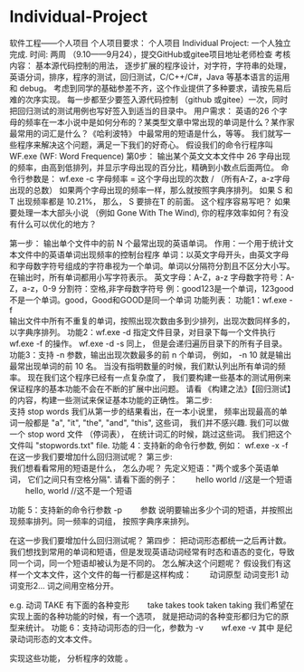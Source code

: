 # Individual-Project
软件工程——个人项目
个人项目要求：
个人项目 Individual Project: 一个人独立完成.
时间: 两周 （9.10——9月24），提交GitHub或gitee项目地址老师检查
考核内容：
基本源代码控制的用法， 逐步扩展的程序设计，对字符，字符串的处理，英语分词，排序，程序的测试，回归测试，C/C++/C#，Java 等基本语言的运用和 debug。 考虑到同学的基础参差不齐，这个作业提供了多种要求，请按先易后难的次序实现。
 每一步都至少要签入源代码控制 （github 或gitee）一次，同时把回归测试的测试用例也写好签入到适当的目录中。
用户需求：
英语的26 个字母的频率在一本小说中是如何分布的？某类型文章中常出现的单词是什么？某作家最常用的词汇是什么？《哈利波特》 中最常用的短语是什么，等等。 我们就写一些程序来解决这个问题，满足一下我们的好奇心。 
假设我们的命令行程序叫 WF.exe   (WF: Word Frequence) 
第0步：
输出某个英文文本文件中 26 字母出现的频率，由高到低排列，并显示字母出现的百分比，精确到小数点后面两位。
命令行参数是：
wf.exe -c <file name> 
字母频率 = 这个字母出现的次数 / （所有A-Z，a-z字母出现的总数）
如果两个字母出现的频率一样，那么就按照字典序排列。  如果 S 和 T 出现频率都是 10.21%， 那么， S 要排在T 的前面。
这个程序容易写吧？  如果要处理一本大部头小说 （例如 Gone With The Wind), 你的程序效率如何？有没有什么可以优化的地方？
 
第一步：
输出单个文件中的前 N 个最常出现的英语单词。
作用：一个用于统计文本文件中的英语单词出现频率的控制台程序
单词：以英文字母开头，由英文字母和字母数字符号组成的字符串视为一个单词。单词以分隔符分割且不区分大小写。在输出时，所有单词都用小写字符表示。 
英文字母：A-Z，a-z
字母数字符号：A-Z，a-z，0-9
分割符：空格,非字母数字符号 例：good123是一个单词，123good不是一个单词。good，Good和GOOD是同一个单词
功能列表：
功能1：wf.exe -f <file>  
输出文件中所有不重复的单词，按照出现次数由多到少排列，出现次数同样多的，以字典序排列。
功能2：wf.exe -d <directory>  指定文件目录，对目录下每一个文件执行  wf.exe -f <file> 的操作。 
wf.exe -d -s  <directory>  同上， 但是会递归遍历目录下的所有子目录。
功能3：支持 -n 参数，输出出现次数最多的前 n 个单词，  例如，  -n 10 就是输出最常出现单词的前 10 名。 当没有指明数量的时候，我们默认列出所有单词的频率。
现在我们这个程序已经有一点复杂度了， 我们要构建一些基本的测试用例来保证程序的基本功能不会在不断的扩展中出问题。 请看 《构建之法》【回归测试】的内容，构建一些测试来保证基本功能的正确性。 
第二步:  
支持 stop words
我们从第一步的结果看出，在一本小说里， 频率出现最高的单词一般都是 "a",  "it", "the", "and", "this", 这些词， 我们并不感兴趣.  我们可以做一个 stop word 文件 （停词表）， 在统计词汇的时候，跳过这些词。  我们把这个文件叫 "stopwords.txt" file. 
功能 4：支持新的命令行参数, 例如：   wf.exe -x <stopwordfile>  -f <file> 
在这一步我们要增加什么回归测试呢？
第三步:  
我们想看看常用的短语是什么， 怎么办呢？ 
先定义短语："两个或多个英语单词， 它们之间只有空格分隔".   请看下面的例子：
　　hello world   //这是一个短语
　　hello, world //这不是一个短语 
 
功能 5：支持新的命令行参数  -p <number> 
　　参数 <number> 说明要输出多少个词的短语，并按照出现频率排列。同一频率的词组， 按照字典序来排列。 
 
在这一步我们要增加什么回归测试呢？ 
第四步：
把动词形态都统一之后再计数。 
我们想找到常用的单词和短语，但是发现英语动词经常有时态和语态的变化，导致同一个词，同一个短语却被认为是不同的。 怎么解决这个问题呢？
假设我们有这样一个文本文件，这个文件的每一行都是这样构成：
　　动词原型  动词变形1 动词变形2... 
词之间用空格分开。
 
e.g.  动词 TAKE 有下面的各种变形
　　take takes took taken taking
我们希望在实现上面的各种功能的时候，有一个选项， 就是把动词的各种变形都归为它的原型来统计。 
功能 6：支持动词形态的归一化，参数为 -v
　　wf.exe -v <verb file>  其中 <verb file> 是纪录动词形态的文本文件。 
 
实现这些功能， 分析程序的效能 。

